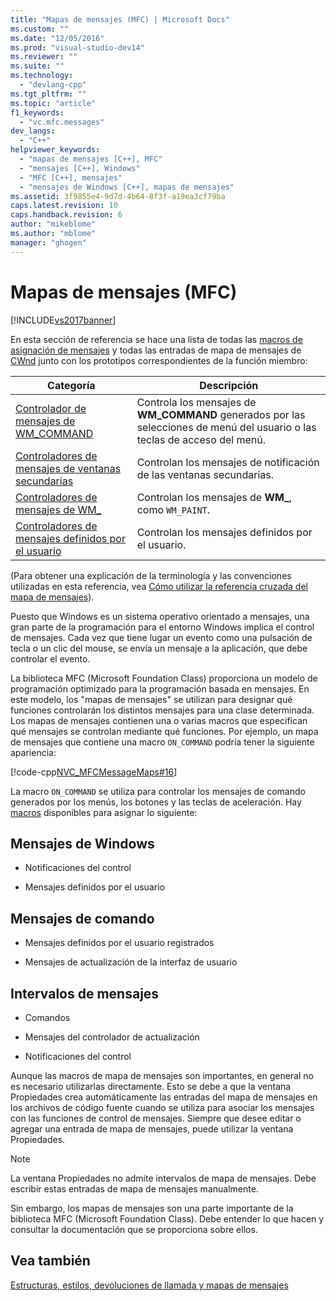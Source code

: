 ```yaml
---
title: "Mapas de mensajes (MFC) | Microsoft Docs"
ms.custom: ""
ms.date: "12/05/2016"
ms.prod: "visual-studio-dev14"
ms.reviewer: ""
ms.suite: ""
ms.technology: 
  - "devlang-cpp"
ms.tgt_pltfrm: ""
ms.topic: "article"
f1_keywords: 
  - "vc.mfc.messages"
dev_langs: 
  - "C++"
helpviewer_keywords: 
  - "mapas de mensajes [C++], MFC"
  - "mensajes [C++], Windows"
  - "MFC [C++], mensajes"
  - "mensajes de Windows [C++], mapas de mensajes"
ms.assetid: 3f9855e4-9d7d-4b64-8f3f-a19ea3cf79ba
caps.latest.revision: 10
caps.handback.revision: 6
author: "mikeblome"
ms.author: "mblome"
manager: "ghogen"
---
```

# Mapas de mensajes (MFC)
[!INCLUDE[vs2017banner](../../assembler/inline/includes/vs2017banner.md)]

En esta sección de referencia se hace una lista de todas las [macros de asignación de mensajes](../../mfc/reference/message-map-macros-mfc.md) y todas las entradas de mapa de mensajes de [CWnd](../../mfc/reference/cwnd-class.md) junto con los prototipos correspondientes de la función miembro:  
  
|Categoría|Descripción|  
|---------------|-----------------|  
|[Controlador de mensajes de WM\_COMMAND](../../mfc/reference/wm-command-message-handler.md)|Controla los mensajes de **WM\_COMMAND** generados por las selecciones de menú del usuario o las teclas de acceso del menú.|  
|[Controladores de mensajes de ventanas secundarias](../../mfc/reference/child-window-notification-message-handlers.md)|Controlan los mensajes de notificación de las ventanas secundarias.|  
|[Controladores de mensajes de WM\_](../../mfc/reference/handlers-for-wm-messages.md)|Controlan los mensajes de **WM\_**, como `WM_PAINT`.|  
|[Controladores de mensajes definidos por el usuario](../../mfc/reference/user-defined-handlers.md)|Controlan los mensajes definidos por el usuario.|  
  
 \(Para obtener una explicación de la terminología y las convenciones utilizadas en esta referencia, vea [Cómo utilizar la referencia cruzada del mapa de mensajes](../../mfc/reference/how-to-use-the-message-map-cross-reference.md)\).  
  
 Puesto que Windows es un sistema operativo orientado a mensajes, una gran parte de la programación para el entorno Windows implica el control de mensajes.  Cada vez que tiene lugar un evento como una pulsación de tecla o un clic del mouse, se envía un mensaje a la aplicación, que debe controlar el evento.  
  
 La biblioteca MFC \(Microsoft Foundation Class\) proporciona un modelo de programación optimizado para la programación basada en mensajes.  En este modelo, los "mapas de mensajes" se utilizan para designar qué funciones controlarán los distintos mensajes para una clase determinada.  Los mapas de mensajes contienen una o varias macros que especifican qué mensajes se controlan mediante qué funciones.  Por ejemplo, un mapa de mensajes que contiene una macro `ON_COMMAND` podría tener la siguiente apariencia:  
  
 [!code-cpp[NVC_MFCMessageMaps#16](../../mfc/reference/codesnippet/CPP/message-maps-mfc_1.cpp)]  
  
 La macro `ON_COMMAND` se utiliza para controlar los mensajes de comando generados por los menús, los botones y las teclas de aceleración.  Hay [macros](../../mfc/reference/message-map-macros-mfc.md) disponibles para asignar lo siguiente:  
  
## Mensajes de Windows  
  
-   Notificaciones del control  
  
-   Mensajes definidos por el usuario  
  
## Mensajes de comando  
  
-   Mensajes definidos por el usuario registrados  
  
-   Mensajes de actualización de la interfaz de usuario  
  
## Intervalos de mensajes  
  
-   Comandos  
  
-   Mensajes del controlador de actualización  
  
-   Notificaciones del control  
  
 Aunque las macros de mapa de mensajes son importantes, en general no es necesario utilizarlas directamente.  Esto se debe a que la ventana Propiedades crea automáticamente las entradas del mapa de mensajes en los archivos de código fuente cuando se utiliza para asociar los mensajes con las funciones de control de mensajes.  Siempre que desee editar o agregar una entrada de mapa de mensajes, puede utilizar la ventana Propiedades.  
  
> [!NOTE]
>  La ventana Propiedades no admite intervalos de mapa de mensajes.  Debe escribir estas entradas de mapa de mensajes manualmente.  
  
 Sin embargo, los mapas de mensajes son una parte importante de la biblioteca MFC \(Microsoft Foundation Class\).  Debe entender lo que hacen y consultar la documentación que se proporciona sobre ellos.  
  
## Vea también  
 [Estructuras, estilos, devoluciones de llamada y mapas de mensajes](../../mfc/reference/structures-styles-callbacks-and-message-maps.md)